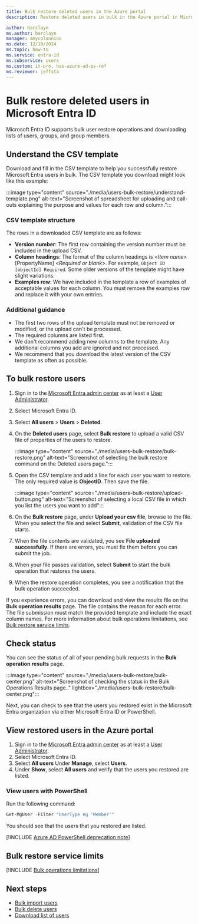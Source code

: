 ```yaml
---
title: Bulk restore deleted users in the Azure portal
description: Restore deleted users in bulk in the Azure portal in Microsoft Entra ID

author: barclayn
ms.author: barclayn
manager: amycolannino
ms.date: 12/19/2024
ms.topic: how-to
ms.service: entra-id
ms.subservice: users
ms.custom: it-pro, has-azure-ad-ps-ref
ms.reviewer: jeffsta
---
```


# Bulk restore deleted users in Microsoft Entra ID

Microsoft Entra ID supports bulk user restore operations and downloading lists of users, groups, and group members.

## Understand the CSV template

Download and fill in the CSV template to help you successfully restore Microsoft Entra users in bulk. The CSV template you download might look like this example:

:::image type="content" source="./media/users-bulk-restore/understand-template.png" alt-text="Screenshot of spreadsheet for uploading and call-outs explaining the purpose and values for each row and column.":::

### CSV template structure

The rows in a downloaded CSV template are as follows:

- **Version number**: The first row containing the version number must be included in the upload CSV.
- **Column headings**: The format of the column headings is &lt;*Item name*&gt; [PropertyName] &lt;*Required or blank*&gt;. For example, `Object ID [objectId] Required`. Some older versions of the template might have slight variations.
- **Examples row**: We have included in the template a row of examples of acceptable values for each column. You must remove the examples row and replace it with your own entries.

### Additional guidance

- The first two rows of the upload template must not be removed or modified, or the upload can't be processed.
- The required columns are listed first.
- We don't recommend adding new columns to the template. Any additional columns you add are ignored and not processed.
- We recommend that you download the latest version of the CSV template as often as possible.

## To bulk restore users


1. Sign in to the [Microsoft Entra admin center](https://entra.microsoft.com) as at least a [User Administrator](~/identity/role-based-access-control/permissions-reference.md#user-administrator).
1. Select Microsoft Entra ID.
1. Select **All users**  > **Users** > **Deleted**.
1. On the **Deleted users** page, select **Bulk restore** to upload a valid CSV file of properties of the users to restore.

   :::image type="content" source="./media/users-bulk-restore/bulk-restore.png" alt-text="Screenshot of selecting the bulk restore command on the Deleted users page.":::

1. Open the CSV template and add a line for each user you want to restore. The only required value is **ObjectID**. Then save the file.

    :::image type="content" source="./media/users-bulk-restore/upload-button.png" alt-text="Screenshot of selecting a local CSV file in which you list the users you want to add":::

1. On the **Bulk restore** page, under **Upload your csv file**, browse to the file. When you select the file and select **Submit**, validation of the CSV file starts.
1. When the file contents are validated, you see **File uploaded successfully**. If there are errors, you must fix them before you can submit the job.
1. When your file passes validation, select **Submit** to start the bulk operation that restores the users.
1. When the restore operation completes, you see a notification that the bulk operation succeeded.

If you experience errors, you can download and view the results file on the **Bulk operation results** page. The file contains the reason for each error. The file submission must match the provided template and include the exact column names. For more information about bulk operations limitations, see [Bulk restore service limits](#bulk-restore-service-limits).

## Check status

You can see the status of all of your pending bulk requests in the **Bulk operation results** page.

:::image type="content" source="./media/users-bulk-restore/bulk-center.png" alt-text="Screenshot of checking the status in the Bulk Operations Results page.." lightbox="./media/users-bulk-restore/bulk-center.png":::

Next, you can check to see that the users you restored exist in the Microsoft Entra organization via either Microsoft Entra ID or PowerShell.

## View restored users in the Azure portal

1. Sign in to the [Microsoft Entra admin center](https://entra.microsoft.com) as at least a [User Administrator](~/identity/role-based-access-control/permissions-reference.md#user-administrator).
1. Select Microsoft Entra ID.
1. Select **All users** Under **Manage**, select **Users**.
1. Under **Show**, select **All users** and verify that the users you restored are listed.

### View users with PowerShell

Run the following command:

``` PowerShell
Get-MgUser -Filter "UserType eq 'Member'"
```

You should see that the users that you restored are listed.

[!INCLUDE [Azure AD PowerShell deprecation note](~/../docs/reusable-content/msgraph-powershell/includes/aad-powershell-deprecation-note.md)]

## Bulk restore service limits

[!INCLUDE [Bulk operations limitations](~/includes/bulk-operations-limitations.md)]

## Next steps

- [Bulk import users](users-bulk-add.md)
- [Bulk delete users](users-bulk-delete.md)
- [Download list of users](users-bulk-download.md)
